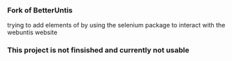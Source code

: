### Fork of BetterUntis
trying to add elements of by using the selenium package to interact with the webuntis website

### This project is not finsished and currently not usable

